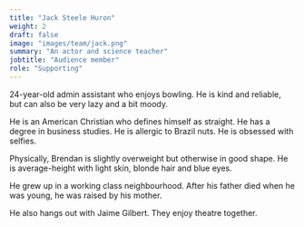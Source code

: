 ```yaml
---
title: "Jack Steele Huron" 
weight: 2
draft: false
image: "images/team/jack.png"
summary: "An actor and science teacher"
jobtitle: "Audience member"
role: "Supporting" 
---
```


24-year-old admin assistant who enjoys bowling. He is kind and reliable, but can also be very lazy and a bit moody.

He is an American Christian who defines himself as straight. He has a degree in business studies. He is allergic to Brazil nuts. He is obsessed with selfies.

Physically, Brendan is slightly overweight but otherwise in good shape. He is average-height with light skin, blonde hair and blue eyes.

He grew up in a working class neighbourhood. After his father died when he was young, he was raised by his mother.

He also hangs out with Jaime Gilbert. They enjoy theatre together.